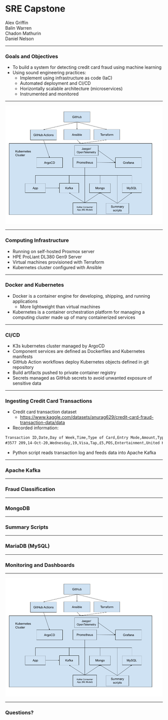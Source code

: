 # SRE Capstone

<!--
Serve this Markdown file as a reveal.js presentation with:

    reveal-md Presentation.md --theme <theme_name>

(Slides are separated by `\n---\n`.)
-->

Alex Griffin  
Balin Warren  
Chadon Mathurin  
Daniel Nelson

---

### Goals and Objectives

- To build a system for detecting credit card fraud using machine learning
- Using sound engineering practices:
  - Implement using infrastructure as code (IaC)
  - Automated deployment and CI/CD
  - Horizontally scalable architecture (microservices)
  - Instrumented and monitored

---

![Architecture Diagram](./assets/architecture_diagram.png)

---

### Computing Infrastructure

- Running on self-hosted Proxmox server
- HPE ProLiant DL380 Gen9 Server
- Virtual machines provisioned with Terraform
- Kubernetes cluster configured with Ansible

---

### Docker and Kubernetes

- Docker is a container engine for developing, shipping, and running applications
  - More lightweight than virtual machines
- Kubernetes is a container orchestration platform for managing a computing cluster made up of many containerized services

---

### CI/CD

- K3s kubernetes cluster managed by ArgoCD
- Component services are defined as Dockerfiles and Kubernetes manifests
- GitHub Action workflows deploy  Kubernetes objects defined in git repository
- Build artifacts pushed to private container registry
- Secrets managed as GitHub secrets to avoid unwanted exposure of sensitive data

---

### Ingesting Credit Card Transactions

- Credit card transaction dataset
  - https://www.kaggle.com/datasets/anurag629/credit-card-fraud-transaction-data/data
- Recorded information:

```txt
Transaction ID,Date,Day of Week,Time,Type of Card,Entry Mode,Amount,Type of Transaction,Merchant Group,Country of Transaction,Shipping Address,Country of Residence,Gender,Age,Bank,Fraud
#3577 209,14-Oct-20,Wednesday,19,Visa,Tap,£5,POS,Entertainment,United Kingdom,United Kingdom,United Kingdom,M,25.2,RBS,0

```

- Python script reads transaction log and feeds data into Apache Kafka

---

### Apache Kafka

---

### Fraud Classification

---

### MongoDB

---

### Summary Scripts

---

### MariaDB (MySQL)

---

### Monitoring and Dashboards

---

<!-- Repeat this slide at the end after going through each component. -->
![Architecture Diagram](./assets/architecture_diagram.png)

---

### Questions?

